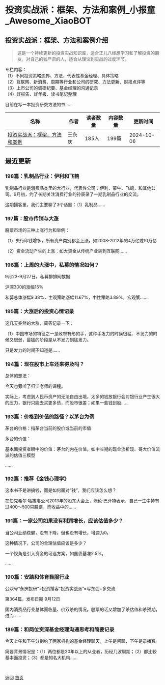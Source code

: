 # 投资实战派：框架、方法和案例_小报童_Awesome_XiaoBOT

## 投资实战派：框架、方法和案例介绍
> 这是一个持续更新的投资实战知识库，适合正儿八经想学习和了解投资的朋友，对自己的钱严肃的人，适合从理论到实战的过度环节。    
    
专栏内容：    
（1）不同投资策略边界、方法、代表性基金经理、具体策略    
（2）互联网、新消费、周期等行业和公司的研究、方法更新、财报点评等    
（3）上市公司的调研纪要、基金经理的沟通记录    
（4）好报告、好年报、读书笔记整理    
    
目前在写一本投资研究方法的书……  
  


|名称|作者|读者数量|内容数量|更新时间|
|---|---|---|---|---|
|[投资实战派：框架、方法和案例](https://xiaobot.net/p/syzbl?refer=9c3f1c95-a052-465a-9902-f6d75080262a)|王永庆|185人|199篇|2024-10-06|

## 最近更新
### 198篇：乳制品行业：伊利和飞鹤

乳制品行业是消费品类里的大行业，代表性公司：伊利、蒙牛、飞鹤，和其他公司。9月初，约了长期关注消费行业的孙辰录了一期乳制品行业的交流。

这期播客里，我们主要聊了3个话题：（1）乳制品......

### 197篇：股市传销与大涨

股票市场的三种上涨行为和举例：

（1）央行印钱增多，所有资产类别都会上涨，如2008-2012年的4万亿或10万亿

（2）资金流动产生的上涨：如大资金从传统产业转到互联网......

### 196篇：上周的大涨中，私募的情况如何？

9月23-9月27日，私募排排网数据

沪深300的涨幅15%

私募总体涨幅9.38%，主观策略涨幅11.67%，中性策略3.89%，宏观策......

### 195篇：大涨后的投资心情记录

这几天突然的大涨，简答记录一下：

（1）中国市场的特征之一是政府有形的手，这种手发力的时候很猛、不发力的时候又很弱，最猛的阶段是从不发力到猛发力。

只是发力的时间不知道是......

### 194篇：现在股市上车还来得及吗？

总体的想法：

今天也旁听了归江老师的课程。

实际上，考虑到人民币资产的无法自由出境，太多的钱放银行会对银行业产生很大的压力，银行只能去买更多债，而股市很差；如果一些钱到股......

### 193篇：价格到价值的路径？以茅台为例

茅台的价格：指茅台当前的股价或当前的市值

茅台的价值：

基本面投资者眼中的价值：茅台的内在价值，如中长期的现金流折现、哥大价值流派的估值三模型

......

### 192篇：推荐《金钱心理学》

这本书不是讲搞钱，而是如何面对“钱”，我们应该怎么想？

在伯克希尔·哈撒韦公司2013年的股东大会上，沃伦·巴菲特表示，自己一生中持有过400～500只股票，而收益中的......

### 191篇：一家公司如果没有利润增长，应该估值多少？

当公司业绩稳健，没有下降，但也没有增长，增速为0。

这种情况下，公司的合理估值应该是多少？

一个视角是引入资金的可选方案，如国债基准2.5%。

......

### 190篇：安踏和体育鞋服行业

公众号“永庆投研”+投资播客“投资实战派”=写东西+多交流

第364篇，发布日期 9月12日

国内消费品行业总体面临量、价双杀的情况，股票的话又增加了杀估值和杀预期，进而......

### 189篇：和两位资深基金经理沟通思考和简要记录

今天上午和下午分别约了两家机构的基金经理聊天，上午是闲聊、下午是录播客。

简要背景情况是：（1）两位都是20年以上的从业者，历经几波周期；（2）都比较基本面投资；（3）都是知名大机构......


<a href="https://github.com/Reno9527/awesome-xiaobot" style="color: white; text-decoration: none;">awesome-xiaobot</a>

返回 [首页](../README.md)
